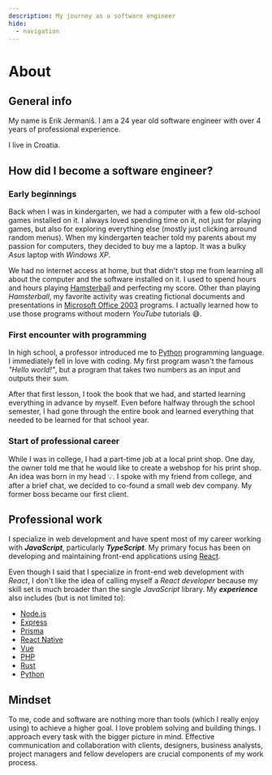 ```yaml
---
description: My journey as a software engineer
hide:
  - navigation
---
```


# About

## General info

My name is Erik Jermaniš. I am a 24 year old software engineer with over 4 years of professional experience.

I live in Croatia.

## How did I become a software engineer?

### Early beginnings

Back when I was in kindergarten, we had a computer with a few old-school games installed on it. I always loved spending time on it, not just for playing games, but also for exploring everything else (mostly just clicking arround random menus). When my kindergarten teacher told my parents about my passion for computers, they decided to buy me a laptop. It was a bulky _Asus_ laptop with _Windows XP_.

We had no internet access at home, but that didn't stop me from learning all about the computer and the software installed on it. I used to spend hours and hours playing [Hamsterball](https://www.hamsterball.io/) and perfecting my score. Other than playing _Hamsterball_, my favorite activity was creating fictional documents and presentations in [Microsoft Office 2003](https://en.wikipedia.org/wiki/Microsoft_Office_2003) programs. I actually learned how to use those programs without modern _YouTube_ tutorials :sweat_smile:.

### First encounter with programming

In high school, a professor introduced me to [Python](https://www.python.org/) programming language. I immediately fell in love with coding. My first program wasn't the famous _"Hello world!"_, but a program that takes two numbers as an input and outputs their sum.

After that first lesson, I took the book that we had, and started learning everything in advance by myself. Even before halfway through the school semester, I had gone through the entire book and learned everything that needed to be learned for that school year.

### Start of professional career

While I was in college, I had a part-time job at a local print shop. One day, the owner told me that he would like to create a webshop for his print shop. An idea was born in my head :bulb:. I spoke with my friend from college, and after a brief chat, we decided to co-found a small web dev company. My former boss became our first client.

## Professional work

I specialize in web development and have spent most of my career working with **_JavaScript_**, particularly **_TypeScript_**. My primary focus has been on developing and maintaining front-end applications using [React](https://react.dev/).

Even though I said that I specialize in front-end web development with _React_, I don't like the idea of calling myself a _React developer_ because my skill set is much broader than the single _JavaScript_ library. My **_experience_** also includes (but is not limited to):

- [Node.js](https://nodejs.org/en)
- [Express](https://expressjs.com/)
- [Prisma](https://www.prisma.io/)
- [React Native](https://reactnative.dev/)
- [Vue](https://vuejs.org/)
- [PHP](https://www.php.net/)
- [Rust](https://www.rust-lang.org/)
- [Python](https://www.python.org/)

## Mindset

To me, code and software are nothing more than tools (which I really enjoy using) to achieve a higher goal. I love problem solving and building things. I approach every task with the bigger picture in mind. Effective communication and collaboration with clients, designers, business analysts, project managers and fellow developers are crucial components of my work process.
